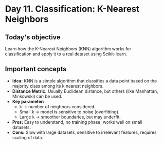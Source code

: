 # Day 11. Classification: K-Nearest Neighbors
## Today's objective 
Learn how the K-Nearest Neighbors (KNN) algorithm works for classification and apply it to a real dataset using Scikit-learn.
## Important concepts 

- **Idea:** KNN is a simple algorithm that classifies a data point based on the majority class among its k nearest neighbors.
- **Distance Metric:** Usually Euclidean distance, but others (like Manhattan, Minkowski) can be used.
- **Key parameter:**
    - k → number of neighbors considered.
    - Small k → model is sensitive to noise (overfitting).
    - Large k → smoother boundaries, but may underfit.
- **Pros:** Easy to understand, no training phase, works well on small datasets.
- **Cons:** Slow with large datasets, sensitive to irrelevant features, requires scaling of data.
